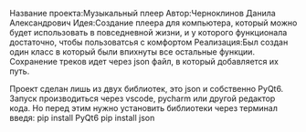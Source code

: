 Название проекта:Музыкальный плеер
Автор:Черноклинов Данила Александрович
Идея:Создание плеера для компьютера, который можно будет использовать в повседневной жизни, и у которого функционала достаточно, чтобы пользоватсья с комфортом
Реализация:Был создан один класс в который были впихнуты все остальные функции. Сохранение треков идет через json файл, в который добавляется их путь.

Проект сделан лишь из двух библиотек, это json и собственно PyQt6.
Запуск производиться через vscode, pycharm или другой редактор кода.
Но перед этим нужно установить библиотеки через терминал введя:
pip install PyQt6
pip install json


